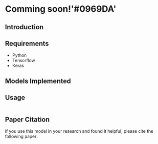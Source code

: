 # Comming soon!'#0969DA'
## Introduction

## Requirements
- Python
- Tensorflow
- Keras

## Models Implemented

## Usage
```

```
## Paper Citation
if you use this model in your research and found it helpful, please cite the following paper:
